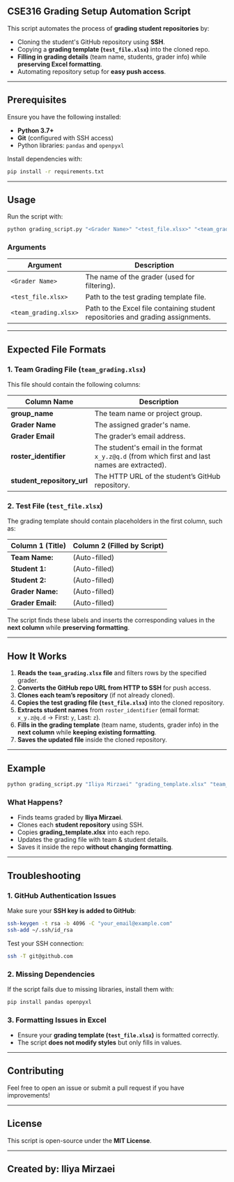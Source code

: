 ## **CSE316 Grading Setup Automation Script**
This script automates the process of **grading student repositories** by:
- Cloning the student's GitHub repository using **SSH**.
- Copying a **grading template (`test_file.xlsx`)** into the cloned repo.
- **Filling in grading details** (team name, students, grader info) while **preserving Excel formatting**.
- Automating repository setup for **easy push access**.

---

## **Prerequisites**
Ensure you have the following installed:
- **Python 3.7+**
- **Git** (configured with SSH access)
- Python libraries: `pandas` and `openpyxl`

Install dependencies with:
```sh
pip install -r requirements.txt
```

---

## **Usage**
Run the script with:
```sh
python grading_script.py "<Grader Name>" "<test_file.xlsx>" "<team_grading.xlsx>"
```

### **Arguments**
| Argument | Description |
|----------|------------|
| `<Grader Name>` | The name of the grader (used for filtering). |
| `<test_file.xlsx>` | Path to the test grading template file. |
| `<team_grading.xlsx>` | Path to the Excel file containing student repositories and grading assignments. |

---

## **Expected File Formats**
### **1. Team Grading File (`team_grading.xlsx`)**
This file should contain the following columns:

| Column Name | Description |
|-------------|------------|
| **group_name** | The team name or project group. |
| **Grader Name** | The assigned grader's name. |
| **Grader Email** | The grader’s email address. |
| **roster_identifier** | The student's email in the format `x_y.z@q.d` (from which first and last names are extracted). |
| **student_repository_url** | The HTTP URL of the student’s GitHub repository. |

### **2. Test File (`test_file.xlsx`)**
The grading template should contain placeholders in the first column, such as:

| Column 1 (Title) | Column 2 (Filled by Script) |
|------------------|---------------------------|
| **Team Name:** | (Auto-filled) |
| **Student 1:** | (Auto-filled) |
| **Student 2:** | (Auto-filled) |
| **Grader Name:** | (Auto-filled) |
| **Grader Email:** | (Auto-filled) |

The script finds these labels and inserts the corresponding values in the **next column** while **preserving formatting**.

---

## **How It Works**
1. **Reads the `team_grading.xlsx` file** and filters rows by the specified grader.
2. **Converts the GitHub repo URL from HTTP to SSH** for push access.
3. **Clones each team’s repository** (if not already cloned).
4. **Copies the test grading file (`test_file.xlsx`)** into the cloned repository.
5. **Extracts student names** from `roster_identifier` (email format: `x_y.z@q.d` → First: `y`, Last: `z`).
6. **Fills in the grading template** (team name, students, grader info) in the **next column** while **keeping existing formatting**.
7. **Saves the updated file** inside the cloned repository.

---

## **Example**
```sh
python grading_script.py "Iliya Mirzaei" "grading_template.xlsx" "team_grading.xlsx"
```
### **What Happens?**
- Finds teams graded by **Iliya Mirzaei**.
- Clones each **student repository** using SSH.
- Copies **grading_template.xlsx** into each repo.
- Updates the grading file with team & student details.
- Saves it inside the repo **without changing formatting**.

---

## **Troubleshooting**
### **1. GitHub Authentication Issues**
Make sure your **SSH key is added to GitHub**:
```sh
ssh-keygen -t rsa -b 4096 -C "your_email@example.com"
ssh-add ~/.ssh/id_rsa
```
Test your SSH connection:
```sh
ssh -T git@github.com
```

### **2. Missing Dependencies**
If the script fails due to missing libraries, install them with:
```sh
pip install pandas openpyxl
```

### **3. Formatting Issues in Excel**
- Ensure your **grading template (`test_file.xlsx`)** is formatted correctly.
- The script **does not modify styles** but only fills in values.

---

## **Contributing**
Feel free to open an issue or submit a pull request if you have improvements!

---

## **License**
This script is open-source under the **MIT License**.

---

## Created by: **Iliya Mirzaei**